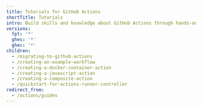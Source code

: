 ```yaml
---
title: Tutorials for GitHub Actions
shortTitle: Tutorials
intro: Build skills and knowledge about GitHub Actions through hands-on activities.
versions:
  fpt: '*'
  ghes: '*'
  ghec: '*'
children:
  - /migrating-to-github-actions
  - /creating-an-example-workflow
  - /creating-a-docker-container-action
  - /creating-a-javascript-action
  - /creating-a-composite-action
  - /quickstart-for-actions-runner-controller
redirect_from:
  - /actions/guides
---
```


